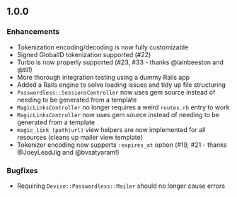 ## 1.0.0

### Enhancements

* Tokenization encoding/decoding is now fully customizable
* Signed GlobalID tokenization supported (#22)
* Turbo is now properly supported (#23, #33 - thanks @iainbeeston and @til!)
* More thorough integration testing using a dummy Rails app
* Added a Rails engine to solve loading issues and tidy up file structuring
* `Passwordless::SessionsController` now uses gem source instead of needing to be generated from a template
* `MagicLinksController` no longer requires a weird `routes.rb` entry to work
* `MagicLinksController` now uses gem source instead of needing to be generated from a template
* `magic_link_(path|url)` view helpers are now implemented for all resources (cleans up mailer view template)
* Tokenizer encoding now supports `:expires_at` option (#19, #21 - thanks @JoeyLeadJig and @bvsatyaram!)

### Bugfixes

* Requiring `Devise::Passwordless::Mailer` should no longer cause errors
